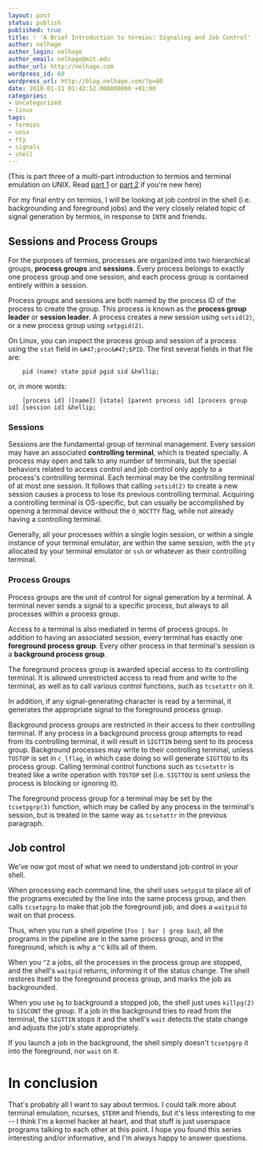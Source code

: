 ```yaml
---
layout: post
status: publish
published: true
title: ! 'A Brief Introduction to termios: Signaling and Job Control'
author: nelhage
author_login: nelhage
author_email: nelhage@mit.edu
author_url: http://nelhage.com
wordpress_id: 60
wordpress_url: http://blog.nelhage.com/?p=60
date: 2010-01-11 01:42:52.000000000 +01:00
categories:
- Uncategorized
- linux
tags:
- termios
- unix
- tty
- signals
- shell
---
```

(This is part three of a multi-part introduction to termios and
terminal emulation on UNIX. Read [part 1][part-1] or [part 2][part-2]
if you're new here)

[part-1]: http:&#47;&#47;blog.nelhage.com&#47;archives&#47;14
[part-2]: http:&#47;&#47;blog.nelhage.com&#47;archives&#47;27

For my final entry on termios, I will be looking at job control in the
shell (i.e. backgrounding and foreground jobs) and the very closely
related topic of signal generation by termios, in response to `INTR`
and friends.

## Sessions and Process Groups

For the purposes of termios, processes are organized into two
hierarchical groups, **process groups** and **sessions**. Every
process belongs to exactly one process group and one session, and each
process group is contained entirely within a session.

Process groups and sessions are both named by the process ID of the
process to create the group. This process is known as the **process
group leader** or **session leader**. A process creates a new session
using `setsid(2)`, or a new process group using `setpgid(2)`.

On Linux, you can inspect the process group and session of a process
using the `stat` field in `&#47;proc&#47;$PID`. The first several fields in
that file are:

        pid (name) state ppid pgid sid &hellip;

or, in more words:

        [process id] ([name]) [state] [parent process id] [process group id] [session id] &hellip;

### Sessions

Sessions are the fundamental group of terminal management. Every
session may have an associated **controlling terminal**, which is
treated specially. A process may open and talk to any number of
terminals, but the special behaviors related to access control and job
control only apply to a process's controlling terminal. Each terminal
may be the controlling terminal of at most one session. It follows
that calling `setsid(2)` to create a new session causes a process to
lose its previous controlling terminal. Acquiring a controlling
terminal is OS-specific, but can usually be accomplished by opening a
terminal device without the `O_NOCTTY` flag, while not already having
a controlling terminal.

Generally, all your processes within a single login session, or within
a single instance of your terminal emulator, are within the same
session, with the `pty` allocated by your terminal emulator or `ssh`
or whatever as their controlling terminal.

### Process Groups

Process groups are the unit of control for signal generation by a
terminal. A terminal never sends a signal to a specific process, but
always to all processes within a process group.

Access to a terminal is also mediated in terms of process groups. In
addition to having an associated session, every terminal has exactly
one **foreground process group**. Every other process in that
terminal's session is a **background process group**.

The foreground process group is awarded special access to its
controlling terminal. It is allowed unrestricted access to read from
and write to the terminal, as well as to call various control
functions, such as `tcsetattr` on it.

In addition, if any signal-generating character is read by a terminal,
it generates the appropriate signal to the foreground process group.

Background process groups are restricted in their access to their
controlling terminal. If any process in a background process group
attempts to read from its controlling terminal, it will result in
`SIGTTIN` being sent to its process group. Background processes may
write to their controlling terminal, unless `TOSTOP` is set in
`c_lflag`, in which case doing so will generate `SIGTTOU` to its
process group. Calling terminal control functions such as `tcsetattr`
is treated like a write operation with `TOSTOP` set (i.e. `SIGTTOU` is
sent unless the process is blocking or ignoring it).

The foreground process group for a terminal may be set by the
`tcsetpgrp(3)` function, which may be called by any process in the
terminal's session, but is treated in the same way as `tcsetattr` in
the previous paragraph.

## Job control

We've now got most of what we need to understand job control in your
shell.

When processing each command line, the shell uses `setpgid` to place
all of the programs executed by the line into the same process group,
and then calls `tcsetpgrp` to make that job the foreground job, and
does a `waitpid` to wait on that process.

Thus, when you run a shell pipeline (`foo | bar | grep baz`), all the
programs in the pipeline are in the same process group, and in the
foreground, which is why a `^C` kills all of them.

When you `^Z` a jobs, all the processes in the process group are
stopped, and the shell's `waitpid` returns, informing it of the status
change. The shell restores itself to the foreground process group, and
marks the job as backgrounded.

When you use `bg` to background a stopped job, the shell just uses
`killpg(2)` to `SIGCONT` the group. If a job in the background tries
to read from the terminal, the `SIGTTIN` stops it and the shell's
`wait` detects the state change and adjusts the job's state
appropriately.

If you launch a job in the background, the shell simply doesn't
`tcsetpgrp` it into the foreground, nor `wait` on it.

# In conclusion

That's probably all I want to say about termios. I could talk more about terminal emulation, ncurses, `$TERM` and friends, but it's less interesting to me -- I think I'm a kernel hacker at heart, and that stuff is just userspace programs talking to each other at this point. I hope you found this series interesting and&#47;or informative, and I'm always happy to answer questions.
